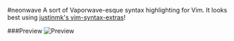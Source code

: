 #neonwave
A sort of Vaporwave-esque syntax highlighting for Vim. 
It looks best using [justinmk's vim-syntax-extras](https://github.com/justinmk/vim-syntax-extra)!


###Preview
![Preview](https://cloud.githubusercontent.com/assets/8389374/6772124/2926889e-d0c3-11e4-9761-ca682b3b5797.png)
